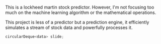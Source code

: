 This is a lockheed martin stock predictor. 
However, I'm not focusing too much on the machine learning algorithm or the mathematical operations.

This project is less of a predictor but a prediction engine, it efficiently simulates a stream of stock data and powerfully processes it. 

```cpp
circularDeque<data> slide; 
```
